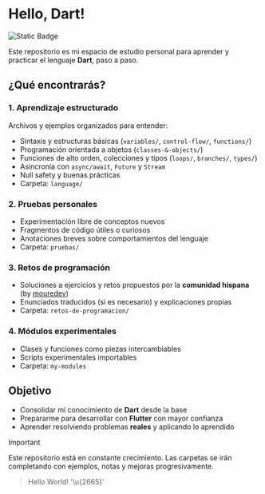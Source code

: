 # Hello, Dart! 

![Static Badge](https://img.shields.io/badge/language-dart-0175C2?style=for-the-badge&logo=dart&labelColor=101010)

Este repositorio es mi espacio de estudio personal para aprender y practicar el lenguaje **Dart**, paso a paso.

## ¿Qué encontrarás?

### 1. Aprendizaje estructurado

Archivos y ejemplos organizados para entender:
- Sintaxis y estructuras básicas (`variables/`, `control-flow/`, `functions/`)
- Programación orientada a objetos (`classes-&-objects/`)
- Funciones de alto orden, colecciones y tipos (`loops/`, `branches/`, `types/`)
- Asincronía con `async/await`, `Future` y `Stream`
- Null safety y buenas prácticas
- Carpeta: `language/`

### 2. Pruebas personales
- Experimentación libre de conceptos nuevos
- Fragmentos de código útiles o curiosos
- Anotaciones breves sobre comportamientos del lenguaje
- Carpeta: `pruebas/`

### 3. Retos de programación
- Soluciones a ejercicios y retos propuestos por la **comunidad hispana** (by [mouredev](https://retosdeprogramacion.com/roadmap/))
- Enunciados traducidos (si es necesario) y explicaciones propias
- Carpeta: `retos-de-programacion/`

### 4. Módulos experimentales
- Clases y funciones como piezas intercambiables
- Scripts experimentales importables
- Carpeta: `my-modules`

## Objetivo

- Consolidar mi conocimiento de **Dart** desde la base
- Prepararme para desarrollar con **Flutter** con mayor confianza
- Aprender resolviendo problemas **reales** y aplicando lo aprendido

> [!IMPORTANT]
> Este repositorio está en constante crecimiento. Las carpetas se irán completando con ejemplos, notas y mejoras progresivamente.

> Hello World! '\u{2665}'
